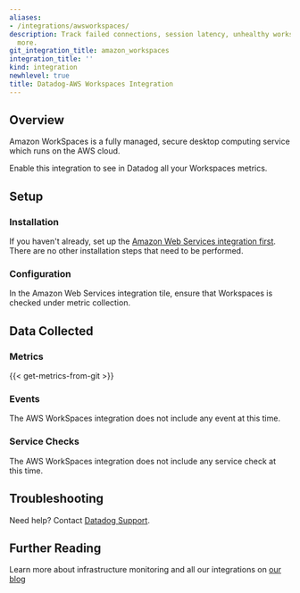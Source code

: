 ```yaml
---
aliases:
- /integrations/awsworkspaces/
description: Track failed connections, session latency, unhealthy workspaces, and
  more.
git_integration_title: amazon_workspaces
integration_title: ''
kind: integration
newhlevel: true
title: Datadog-AWS Workspaces Integration
---
```


## Overview

Amazon WorkSpaces is a fully managed, secure desktop computing service which runs on the AWS cloud.

Enable this integration to see in Datadog all your Workspaces metrics.

## Setup
### Installation

If you haven't already, set up the [Amazon Web Services integration first](https://docs.datadoghq.com/integrations/aws/). There are no other installation steps that need to be performed.

### Configuration

In the Amazon Web Services integration tile, ensure that Workspaces is checked under metric collection.

## Data Collected
### Metrics
{{< get-metrics-from-git >}}

### Events
The AWS WorkSpaces integration does not include any event at this time.

### Service Checks
The AWS WorkSpaces integration does not include any service check at this time.

## Troubleshooting
Need help? Contact [Datadog Support](http://docs.datadoghq.com/help/).

## Further Reading
Learn more about infrastructure monitoring and all our integrations on [our blog](https://www.datadoghq.com/blog/)
